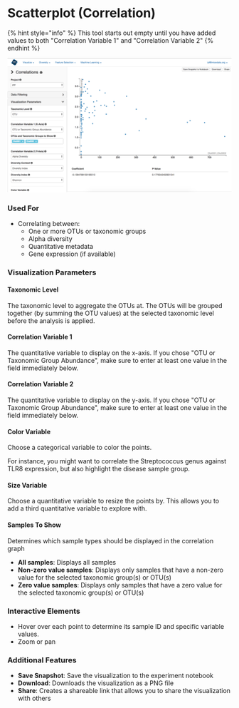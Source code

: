 # Scatterplot \(Correlation\)

{% hint style="info" %}
This tool starts out empty until you have added values to both "Correlation Variable 1" and "Correlation Variable 2"
{% endhint %}

![](.gitbook/assets/image%20%2819%29%20%281%29.png)

### Used For

* Correlating between:
  * One or more OTUs or taxonomic groups 
  * Alpha diversity
  * Quantitative metadata
  * Gene expression \(if available\)

### Visualization Parameters

#### Taxonomic Level

The taxonomic level to aggregate the OTUs at. The OTUs will be grouped together \(by summing the OTU values\) at the selected taxonomic level before the analysis is applied.

#### Correlation Variable 1

The quantitative variable to display on the x-axis. If you chose "OTU or Taxonomic Group Abundance", make sure to enter at least one value in the field immediately below.  

#### Correlation Variable 2

The quantitative variable to display on the y-axis. If you chose "OTU or Taxonomic Group Abundance", make sure to enter at least one value in the field immediately below. 

#### Color Variable

Choose a categorical variable to color the points. 

For instance, you might want to correlate the Streptococcus genus against TLR8 expression, but also highlight the disease sample group. 

#### Size Variable

Choose a quantitative variable to resize the points by. This allows you to add a third quantitative variable to explore with. 

#### Samples To Show

Determines which sample types should be displayed in the correlation graph

* **All samples**: Displays all samples
* **Non-zero value samples**: Displays only samples that have a non-zero value for the selected taxonomic group\(s\) or OTU\(s\)
* **Zero value samples**: Displays only samples that have a zero value for the selected taxonomic group\(s\) or OTU\(s\)

### Interactive Elements

* Hover over each point to determine its sample ID and specific variable values.
* Zoom or pan

### Additional Features

* **Save Snapshot**: Save the visualization to the experiment notebook
* **Download**: Downloads the visualization as a PNG file
* **Share**: Creates a shareable link that allows you to share the visualization with others

